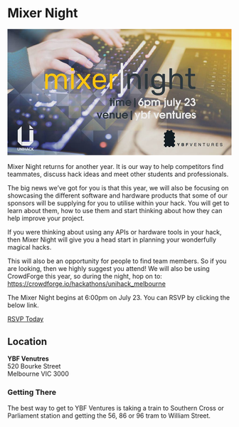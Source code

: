 # Mixer Night

![Mixer Night](img/mixer-night-2018.jpg)

Mixer Night returns for another year. It is our way to help competitors find
teammates, discuss hack ideas and meet other students and professionals.

The big news we’ve got for you is that this year, we will also be focusing on
showcasing the different software and hardware products that some of our
sponsors will be supplying for you to utilise within your hack. You will get to
learn about them, how to use them and start thinking about how they can help
improve your project.

If you were thinking about using any APIs or hardware tools in your hack, then
Mixer Night will give you a head start in planning your wonderfully magical
hacks.

This will also be an opportunity for people to find team members. So if you are looking, then we highly suggest you attend! We will also be using CrowdForge this year, so during the night, hop on to: https://crowdforge.io/hackathons/unihack_melbourne

The Mixer Night begins at 6:00pm on July 23. You can RSVP by clicking the below
link.

<a href="https://docs.google.com/forms/d/e/1FAIpQLSeWYtI49LPovtKd9p6oYI3nlQayqeS6LqNdYvZy1U2VWyMxOg/viewform" class="btn btn-primary btn-lg btn-block">RSVP Today</a>

## Location

**YBF Venutres**  
520 Bourke Street  
Melbourne VIC 3000

### Getting There

The best way to get to YBF Ventures is taking a train to Southern Cross or Parliament
station and getting the 56, 86 or 96 tram to William Street.
